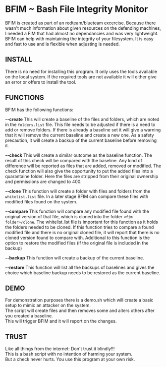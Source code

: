 # BFIM ~ Bash File Integrity Monitor
BFIM is created as part of an redteam/blueteam excercise.
Because there wasn't much information about given resources on the defending machines, 
I needed a FIM that had almost no dependancies and was very lightweight.
BFIM can help with maintaining the integrity of your filesystem.
It is easy and fast to use and is flexible when adjusting is needed.

## INSTALL
There is no need for installing this program.
It only uses the tools available on the local system.
If the required tools are not available it will either give an error or 
offers to install the tool.

## FUNCTIONS
BFIM has the following functions:

<b>--create</b>
This will create a baseline of the files and folders, which are noted in the `folders.list` file.
This file needs to be adjusted if there is a need to add or remove folders.
If there is already a baseline set it will give a warning that it will remove the current
baseline and create a new one. 
As a safety precaution, it will create a backup of the current baseline before removing it.

<b>--check</b>
This will create a similar outcome as the baseline function.
The result of this check will be compared with the baseline.
Any kind of difference will be reported as files that are added, removed or modified.
The check function will also give the opportunity to put the added files into a quarantaine folder.
Here the files are stripped from their original ownership and permissions are changed to 400.

<b>--clone</b>
This function will create a folder with files and folders from the `whitelist.list` file.
In a later stage BFIM can compare these files with modified files found on the system.

<b>--compare</b>
This function will compare any modified file found with the original version of that file, 
which is cloned into the folder `<fim folder>/clone`.
The whitelist.list file is important for this function as it holds the folders needed to be cloned.
If this function tries to compare a found modified file and there is no original cloned file,
it will report that there is no cloned version found to compare with.
Additional to this function is the option to restore the modified files (if the original file is included in the backup)

<b>--backup</b>
This function will create a backup of the current baseline.

<b>--restore</b>
This function will list all the backups of baselines and gives the choice which baseline backup needs 
to be restored as the current baseline.

## DEMO
For demonstration purposes there is a demo.sh which will create a basic setup to mimic an attacker on the system.<br/>
The script will create files and then removes some and alters others after you created a baseline.<br/>
This will trigger BFIM and it will report on the changes.

## TRUST
Like all things from the internet: Don't trust it blindly!!!<br/>
This is a bash script with no intention of harming your system.<br/>
But a check never hurts. You use this program at your own risk.
